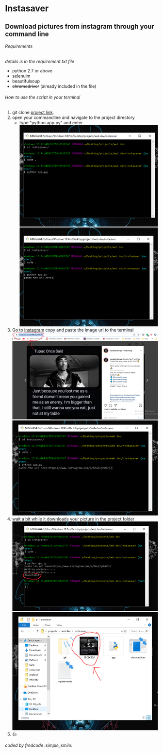 # Instasaver
## Download pictures from instagram through your command line

###### Requirements
*details is in the requirement.txt file*
- python 2.7 or above
- selenuim
- beautifulsoup
- ~~chromedriver~~ (already included in the file)

###### How to use the script in your terminal 
1. git clone [project link](https://github.com/fredcodee/instasaver.git).
2. open your commandline and navigate to the project directory 
   - type "python app.py" and enter
![alt text](https://github.com/fredcodee/instasaver/blob/master/st1.png)
![alt text](https://github.com/fredcodee/instasaver/blob/master/st2.png)
3. Go to [instagram](https://instagram.com) copy and paste the image url to the terminal
![alt text](https://github.com/fredcodee/instasaver/blob/master/st3.png)
![alt text](https://github.com/fredcodee/instasaver/blob/master/st4.png)
4. wait a bit while it downloads your picture in the project folder
![alt text](https://github.com/fredcodee/instasaver/blob/master/st5.png)
![alt text](https://github.com/fredcodee/instasaver/blob/master/st6.png)
5. :+1:

*coded by fredcode :simple_smile:*







